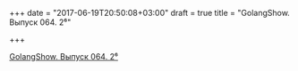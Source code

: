 +++
date = "2017-06-19T20:50:08+03:00"
draft = true
title = "GolangShow. Выпуск 064. 2⁶"

+++

<p><a href="http://golangshow.com/episode/2016/07-07-064/">GolangShow. Выпуск 064. 2⁶</a></p>